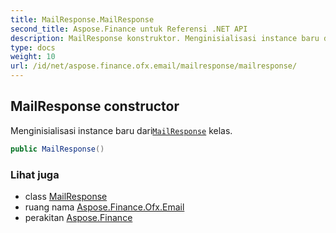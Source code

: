```yaml
---
title: MailResponse.MailResponse
second_title: Aspose.Finance untuk Referensi .NET API
description: MailResponse konstruktor. Menginisialisasi instance baru dariMailResponse kelas.
type: docs
weight: 10
url: /id/net/aspose.finance.ofx.email/mailresponse/mailresponse/
---
```

## MailResponse constructor

Menginisialisasi instance baru dari[`MailResponse`](../) kelas.

```csharp
public MailResponse()
```

### Lihat juga

* class [MailResponse](../)
* ruang nama [Aspose.Finance.Ofx.Email](../../mailresponse/)
* perakitan [Aspose.Finance](../../../)


